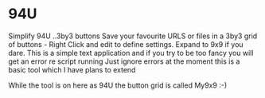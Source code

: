 # 94U
Simplify 94U ..3by3 buttons
Save your favourite URLS or files  in a 3by3 grid of buttons - Right Click and edit to define settings.
Expand to 9x9 if you dare.
This is a simple text application and if you try to be too fancy you will get an error re script running
Just ignore errors at the moment this is a basic tool which I have plans to extend

While the tool is on here as 94U the button grid is called My9x9 :-)
